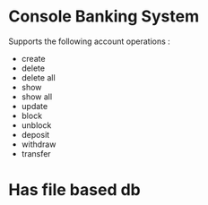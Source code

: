 # Console Banking System
Supports the following account operations :  
- create
- delete
- delete all
- show
- show all
- update
- block 
- unblock
- deposit 
- withdraw   
- transfer   

# Has file based db
